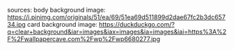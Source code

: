 



sources:
body background image: https://i.pinimg.com/originals/51/ea/69/51ea69d511899d2dae67fc2b3dc65734.jpg
card background image: https://duckduckgo.com/?q=clear+background&iar=images&iax=images&ia=images&iai=https%3A%2F%2Fwallpapercave.com%2Fwp%2Fwp6680277.jpg